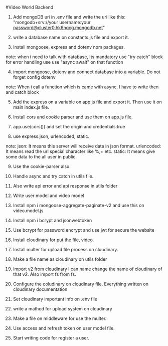 #Video World Backend

1. Add mongoDB uri in .env file and write the uri like this: "mongodb+srv://your username:your password@cluster0.hk6hqcg.mongodb.net"

2. write a database name on constants.js file and export it.

3. Install mongoose, express and dotenv npm packages. 

note: when i need to talk with database, Its mandatory use "try catch" block for error handling use use "async await" on that function 

4. import mongoose, dotenv and connect database into a variable. Do not forget config dotenv

note: When i call a function which is came with async, I have to write then and catch block

5. Add the express on a variable on app.js file and export it. Then use it on main index.js file.

6. Install cors and cookie parser and use them on app.js file.

7. app.use(cors()) and set the origin and credentials:true

8. use express.json, urlencoded, static.

note: json: It means this server will receive data in json format.
      urlencoded: It means read the url special character like %,+ etc.
      static: It means give some data to the all user in public.

9. Use the cookie-parser also.

10. Handle async and try catch in utils file.

11. Also write api error and api response in utils folder

12. Write user model and video model

13. Install npm i mongoose-aggregate-paginate-v2 and use this on video.model.js

14. Install npm i bcrypt and jsonwebtoken

15. Use bcrypt for password encrypt and use jwt for secure the website

16. Install cloudinary for put the file, video.

17. Install multer for upload file process on cloudinary.

18. Make a file name as cloudinary on utils folder

19. Import v2 from cloudinary I can name change the name of cloudinary of that v2. Also import fs from fs.

20. Configure the coludinary on cloudinary file. Everything written on cloudinary documentation

21. Set cloudinary important info on .env file

22. write a mathod for upload system on cloudinary

23. Make a file on middleware for use the multer.

24. Use access and refresh token on user model file.

25. Start writing code for register a user.

